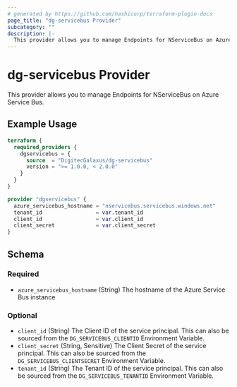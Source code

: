 ```yaml
---
# generated by https://github.com/hashicorp/terraform-plugin-docs
page_title: "dg-servicebus Provider"
subcategory: ""
description: |-
  This provider allows you to manage Endpoints for NServiceBus on Azure Service Bus.
---
```


# dg-servicebus Provider

This provider allows you to manage Endpoints for NServiceBus on Azure Service Bus.

## Example Usage

```terraform
terraform {
  required_providers {
    dgservicebus = {
      source  = "DigitecGalaxus/dg-servicebus"
      version = ">= 1.0.0, < 2.0.0"
    }
  }
}

provider "dgservicebus" {
  azure_servicebus_hostname = "nservicebus.servicebus.windows.net"
  tenant_id                 = var.tenant_id
  client_id                 = var.client_id
  client_secret             = var.client_secret
}
```

<!-- schema generated by tfplugindocs -->
## Schema

### Required

- `azure_servicebus_hostname` (String) The hostname of the Azure Service Bus instance

### Optional

- `client_id` (String) The Client ID of the service principal. This can also be sourced from the `DG_SERVICEBUS_CLIENTID` Environment Variable.
- `client_secret` (String, Sensitive) The Client Secret of the service principal. This can also be sourced from the `DG_SERVICEBUS_CLIENTSECRET` Environment Variable.
- `tenant_id` (String) The Tenant ID of the service principal. This can also be sourced from the `DG_SERVICEBUS_TENANTID` Environment Variable.

